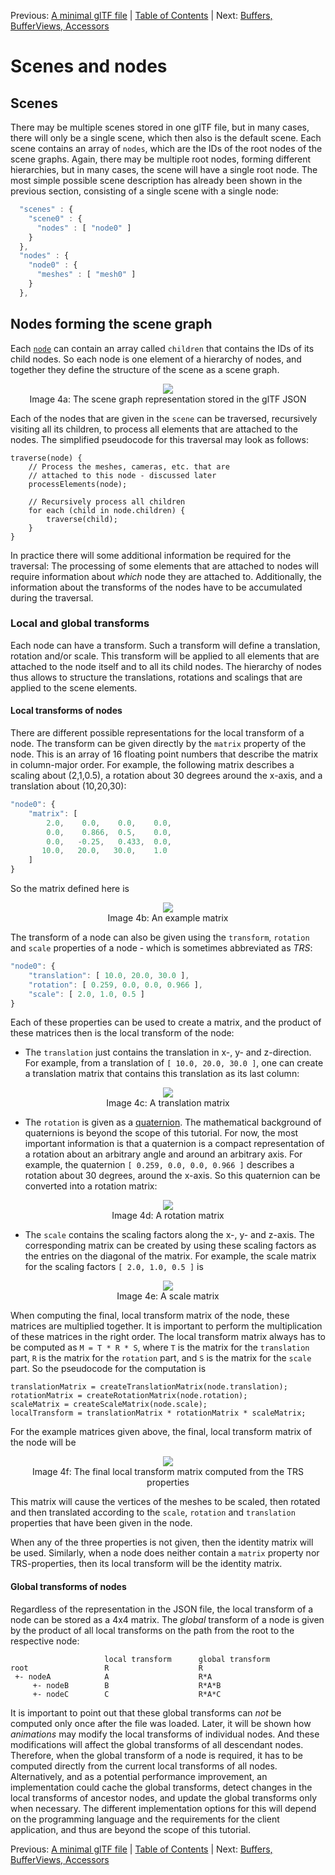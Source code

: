 Previous: [A minimal glTF file](gltfTutorial_003_MinimalGltfFile.md) | [Table of Contents](README.md) | Next: [Buffers, BufferViews, Accessors](gltfTutorial_005_BuffersBufferViewsAccessors.md)

# Scenes and nodes

## Scenes

There may be multiple scenes stored in one glTF file, but in many cases, there will only be a single scene, which then also is the default scene. Each scene contains an array of `nodes`, which are the IDs of the root nodes of the scene graphs. Again, there may be multiple root nodes, forming different hierarchies, but in many cases, the scene will have a single root node. The most simple possible scene description has already been shown in the previous section, consisting of a single scene with a single node:

```javascript
  "scenes" : {
    "scene0" : {
      "nodes" : [ "node0" ]
    }
  },
  "nodes" : {
    "node0" : {
      "meshes" : [ "mesh0" ]
    }
  },
```


## Nodes forming the scene graph

Each [`node`](https://github.com/KhronosGroup/glTF/tree/master/specification#reference-node) can contain an array called `children` that contains the IDs of its child nodes. So each node is one element of a hierarchy of nodes, and together they define the structure of the scene as a scene graph.  

<p align="center">
<img src="images/sceneGraph.png" /><br>
<a name="sceneGraph-png"></a>Image 4a: The scene graph representation stored in the glTF JSON
</p>

Each of the nodes that are given in the `scene` can be traversed, recursively visiting all its children, to process all elements that are attached to the nodes. The simplified pseudocode for this traversal may look as follows:

```
traverse(node) {
    // Process the meshes, cameras, etc. that are
    // attached to this node - discussed later
    processElements(node);

    // Recursively process all children
    for each (child in node.children) {
        traverse(child);
    }
}
```

In practice there will some additional information be required for the traversal: The processing of some elements that are attached to nodes will require information about *which* node they are attached to. Additionally, the information about the transforms of the nodes have to be accumulated during the traversal.


### Local and global transforms

Each node can have a transform. Such a transform will define a translation, rotation and/or scale. This transform will be applied to all elements that are attached to the node itself and to all its child nodes. The hierarchy of nodes thus allows to structure the translations, rotations and scalings that are applied to the scene elements.


#### Local transforms of nodes

There are different possible representations for the local transform of a node. The transform can be given directly by the `matrix` property of the node. This is an array of 16 floating point numbers that describe the matrix in column-major order. For example, the following matrix describes a scaling about (2,1,0.5), a rotation about 30 degrees around the x-axis, and a translation about (10,20,30):

```javascript
"node0": {
    "matrix": [
        2.0,    0.0,    0.0,    0.0,
        0.0,    0.866,  0.5,    0.0,
        0.0,   -0.25,   0.433,  0.0,
       10.0,   20.0,   30.0,    1.0
    ]
}    
```

So the matrix defined here is

<p align="center">
<img src="images/matrix.png" /><br>
<a name="matrix-png"></a>Image 4b: An example matrix
</p>


The transform of a node can also be given using the `transform`, `rotation` and `scale` properties of a node - which is sometimes abbreviated as *TRS*:  

```javascript
"node0": {
    "translation": [ 10.0, 20.0, 30.0 ],
    "rotation": [ 0.259, 0.0, 0.0, 0.966 ],
    "scale": [ 2.0, 1.0, 0.5 ]
}
```

Each of these properties can be used to create a matrix, and the product of these matrices then is the local transform of the node:

- The `translation` just contains the translation in x-, y- and z-direction. For example, from a translation of `[ 10.0, 20.0, 30.0 ]`, one can create a translation matrix that contains this translation as its last column:

<p align="center">
<img src="images/translationMatrix.png" /><br>
<a name="translationMatrix-png"></a>Image 4c: A translation matrix
</p>


- The `rotation` is given as a [quaternion](https://en.wikipedia.org/wiki/Quaternion). The mathematical background of quaternions is beyond the scope of this tutorial. For now, the most important information is that a quaternion is a compact representation of a rotation about an arbitrary angle and around an arbitrary axis. For example, the quaternion `[ 0.259, 0.0, 0.0, 0.966 ]` describes a rotation about 30 degrees, around the x-axis. So this quaternion can be converted into a rotation matrix:

<p align="center">
<img src="images/rotationMatrix.png" /><br>
<a name="rotationMatrix-png"></a>Image 4d: A rotation matrix
</p>


- The `scale` contains the scaling factors along the x-, y- and z-axis. The corresponding matrix can be created by using these scaling factors as the entries on the diagonal of the matrix. For example, the scale matrix for the scaling factors `[ 2.0, 1.0, 0.5 ]` is

<p align="center">
<img src="images/scaleMatrix.png" /><br>
<a name="scaleMatrix-png"></a>Image 4e: A scale matrix
</p>

When computing the final, local transform matrix of the node, these matrices are multiplied together. It is important to perform the multiplication of these matrices in the right order. The local transform matrix always has to be computed as `M = T * R * S`, where `T` is the matrix for the `translation` part, `R` is the matrix for the `rotation` part, and `S` is the matrix for the `scale` part. So the pseudocode for the computation is

```
translationMatrix = createTranslationMatrix(node.translation);
rotationMatrix = createRotationMatrix(node.rotation);
scaleMatrix = createScaleMatrix(node.scale);
localTransform = translationMatrix * rotationMatrix * scaleMatrix;
```

For the example matrices given above, the final, local transform matrix of the node will be

<p align="center">
<img src="images/productMatrix.png" /><br>
<a name="produtMatrix-png"></a>Image 4f: The final local transform matrix computed from the TRS properties
</p>

This matrix will cause the vertices of the meshes to be scaled, then rotated and then translated according to the `scale`, `rotation` and `translation` properties that have been given in the node.

When any of the three properties is not given, then the identity matrix will be used. Similarly, when a node does neither contain a `matrix` property nor TRS-properties, then its local transform will be the identity matrix.



#### Global transforms of nodes

Regardless of the representation in the JSON file, the local transform of a node can be stored as a 4x4 matrix. The *global* transform of a node is given by the product of all local transforms on the path from the root to the respective node:

                         local transform      global transform
    root                 R                    R
     +- nodeA            A                    R*A
         +- nodeB        B                    R*A*B
         +- nodeC        C                    R*A*C

It is important to point out that these global transforms can *not* be computed only once after the file was loaded. Later, it will be shown how *animations* may modify the local transforms of individual nodes. And these modifications will affect the global transforms of all descendant nodes. Therefore, when the global transform of a node is required, it has to be computed directly from the current local transforms of all nodes. Alternatively, and as a potential performance improvement, an implementation could cache the global transforms, detect changes in the local transforms of ancestor nodes, and update the global transforms only when necessary. The different implementation options for this will depend on the programming language and the requirements for the client application, and thus are beyond the scope of this tutorial.



Previous: [A minimal glTF file](gltfTutorial_003_MinimalGltfFile.md) | [Table of Contents](README.md) | Next: [Buffers, BufferViews, Accessors](gltfTutorial_005_BuffersBufferViewsAccessors.md)
